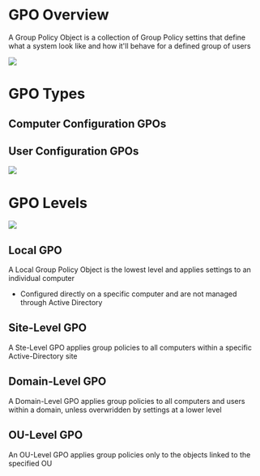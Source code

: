 # GPO Overview

A Group Policy Object is a collection of Group Policy settins that define what a system look like and how it'll behave for a defined group of users

![](https://github.com/JonmarCorpuz/SecondBrain/blob/main/Assets/Whitespace.png)

# GPO Types

## Computer Configuration GPOs

## User Configuration GPOs

![](https://github.com/JonmarCorpuz/SecondBrain/blob/main/Assets/Whitespace.png)

# GPO Levels

![](https://github.com/JonmarCorpuz/SecondBrain/blob/main/Assets/dfgfdfhdfghdgsfsgdsdgffdfhafdgh.png)

## Local GPO

A Local Group Policy Object is the lowest level and applies settings to an individual computer

* Configured directly on a specific computer and are not managed through Active Directory

## Site-Level GPO

A Ste-Level GPO applies group policies to all computers within a specific Active-Directory site

## Domain-Level GPO

A Domain-Level GPO applies group policies to all computers and users within a domain, unless overwridden by settings at a lower level

## OU-Level GPO

An OU-Level GPO applies group policies only to the objects linked to the specified OU
